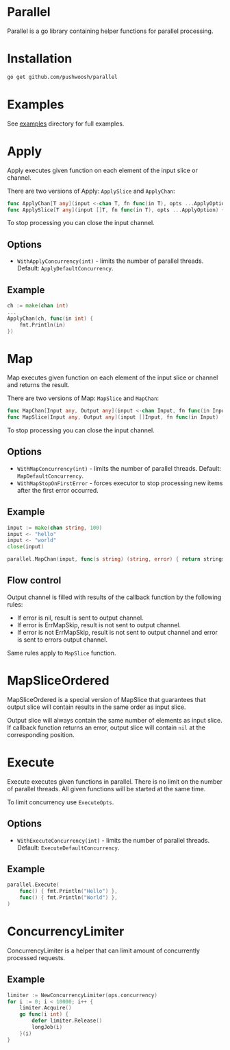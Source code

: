 # Parallel
Parallel is a go library containing helper functions for parallel processing.

# Installation
```bash
go get github.com/pushwoosh/parallel
```

# Examples
See [examples](examples) directory for full examples.

# Apply
Apply executes given function on each element of the input slice or channel.

There are two versions of Apply: `ApplySlice` and `ApplyChan`:
```go
func ApplyChan[T any](input <-chan T, fn func(in T), opts ...ApplyOption) {}
func ApplySlice[T any](input []T, fn func(in T), opts ...ApplyOption) {}
```

To stop processing you can close the input channel.

## Options

- `WithApplyConcurrency(int)` - limits the number of parallel threads. Default: `ApplyDefaultConcurrency`.

## Example
```go
ch := make(chan int)
...
ApplyChan(ch, func(in int) {
    fmt.Println(in)
})
```

# Map

Map executes given function on each element of the input slice or channel and returns the result.

There are two versions of Map: `MapSlice` and `MapChan`:
```go
func MapChan[Input any, Output any](input <-chan Input, fn func(in Input) (Output, error), opts ...MapOption) (<-chan Output, <-chan error) {}
func MapSlice[Input any, Output any](input []Input, fn func(in Input) (Output, error), opts ...MapOption) ([]Output, []error) {}
```

To stop processing you can close the input channel.

## Options

- `WithMapConcurrency(int)` - limits the number of parallel threads. Default: `MapDefaultConcurrency`.
- `WithMapStopOnFirstError` - forces executor to stop processing new items after the first error occurred.

## Example
```go
input := make(chan string, 100)
input <- "hello"
input <- "world"
close(input)

parallel.MapChan(input, func(s string) (string, error) { return strings.ToTitle(s), nil })
```

## Flow control
Output channel is filled with results of the callback function by the following rules:
- If error is nil, result is sent to output channel.
- If error is ErrMapSkip, result is not sent to output channel.
- If error is not ErrMapSkip, result is not sent to output channel and error is sent to errors output channel.

Same rules apply to `MapSlice` function.

# MapSliceOrdered
MapSliceOrdered is a special version of MapSlice that guarantees that output
slice will contain results in the same order as input slice.

Output slice will always contain the same number of elements as input slice. If callback function
returns an error, output slice will contain `nil` at the corresponding position.

# Execute

Execute executes given functions in parallel. There is no limit on the number of parallel threads. All given
functions will be started at the same time.

To limit concurrency use `ExecuteOpts`.

## Options
- `WithExecuteConcurrency(int)` - limits the number of parallel threads. Default: `ExecuteDefaultConcurrency`.

## Example
```go
parallel.Execute(
    func() { fmt.Println("Hello") },
    func() { fmt.Println("World") },
)
```

# ConcurrencyLimiter
ConcurrencyLimiter is a helper that can limit amount of concurrently processed requests.

## Example
```go
limiter := NewConcurrencyLimiter(ops.concurrency)
for i := 0; i < 10000; i++ {
    limiter.Acquire()
    go func(i int) {
        defer limiter.Release()
        longJob(i)
    }(i)
}
```
